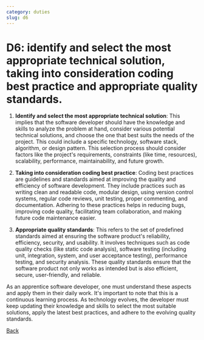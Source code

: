 ```yaml
---
category: duties
slug: d6
---
```


# D6: identify and select the most appropriate technical solution, taking into consideration coding best practice and appropriate quality standards.

1. **Identify and select the most appropriate technical solution**: This implies that the software developer should have the knowledge and skills to analyze the problem at hand, consider various potential technical solutions, and choose the one that best suits the needs of the project. This could include a specific technology, software stack, algorithm, or design pattern. This selection process should consider factors like the project's requirements, constraints (like time, resources), scalability, performance, maintainability, and future growth.

2. **Taking into consideration coding best practice**: Coding best practices are guidelines and standards aimed at improving the quality and efficiency of software development. They include practices such as writing clean and readable code, modular design, using version control systems, regular code reviews, unit testing, proper commenting, and documentation. Adhering to these practices helps in reducing bugs, improving code quality, facilitating team collaboration, and making future code maintenance easier.

3. **Appropriate quality standards**: This refers to the set of predefined standards aimed at ensuring the software product's reliability, efficiency, security, and usability. It involves techniques such as code quality checks (like static code analysis), software testing (including unit, integration, system, and user acceptance testing), performance testing, and security analysis. These quality standards ensure that the software product not only works as intended but is also efficient, secure, user-friendly, and reliable.

As an apprentice software developer, one must understand these aspects and apply them in their daily work. It's important to note that this is a continuous learning process. As technology evolves, the developer must keep updating their knowledge and skills to select the most suitable solutions, apply the latest best practices, and adhere to the evolving quality standards.

[Back](../README.md)
